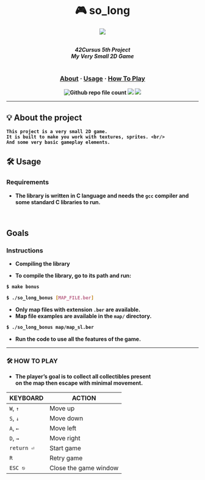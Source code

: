 <div align=center >
<h1>🎮 so_long</h1>
<a href="https://github.com/h-beeen/42cursus/tree/master/so_long"><img src="https://user-images.githubusercontent.com/112257466/214543593-e3a47ed6-e31f-414e-ade0-fba1cee17371.png"/></a>
</div>
<br/>

<p align="center">
	<b><i>42Cursus 5th Project<br/>
  	My Very Small 2D Game</i></br></br>
</p>
	<h3 align="center">
	<a href="https://github.com/h-beeen/42cursus/tree/master/libft#-about-the-project">About</a>
	<span> · </span>
	<a href="https://github.com/h-beeen/42cursus/tree/master/libft#-list-of-functions">Usage</a>
	<span> · </span>
	<a href="https://github.com/h-beeen/42cursus/tree/master/libft#%EF%B8%8F-usage">How To Play</a>
	</h3>
	<p align="center">
	<img alt="Github repo file count" src="https://img.shields.io/github/directory-file-count/h-beeen/42Cursus/so_long/so_long?logo=c&style=for-the-badge" /> <img src="https://img.shields.io/badge/0/100-007396?style=for-the-badge&logo=42&label=Score&logoColor=white&color=darkgreen"> <img src="https://img.shields.io/badge/2023&brvbar;00&brvbar;00-007396?style=for-the-badge&logo=Starship&label=completed&logoColor=white&color=black">
	</p>

---

## 💡 About the project

	This project is a very small 2D game.
	It is built to make you work with textures, sprites. <br/>
	And some very basic gameplay elements.

## 🛠️ Usage

### Requirements

- The library is written in C language and needs the **`gcc` compiler** and some standard **C libraries** to run.

<br/>

## Goals


### Instructions

- Compiling the library

- To compile the library, go to its path and run:

```bash
$ make bonus

$ ./so_long_bonus [MAP_FILE.ber]
```
- Only map files with extension `.ber` are available.
- Map file examples are available in the `map/` directory.

```bash
$ ./so_long_bonus map/map_sl.ber
```
- Run the code to use all the features of the game.

---

### 🛠️ HOW TO PLAY
- The player’s goal is to collect all collectibles present <br/>
  on the map then escape with minimal movement.

|KEYBOARD|ACTION|
|---|---|
|`W`, `↑`|Move up|
|`S`, `↓`|Move down|
|`A`, `←`|Move left|
|`D`, `→`|Move right|
|`return ⏎`| Start game|
|`R`|Retry game|
|`ESC ⎋`|Close the game window|